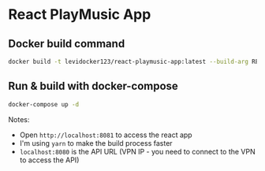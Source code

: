 # React PlayMusic App

## Docker build command

```bash
docker build -t levidocker123/react-playmusic-app:latest --build-arg REACT_APP_API_URL=http://localhost:8080/api/ .
```

## Run & build with docker-compose

```bash
docker-compose up -d
```

Notes:

- Open `http://localhost:8081` to access the react app
- I'm using `yarn` to make the build process faster
- `localhost:8080` is the API URL (VPN IP - you need to connect to the VPN to access the API)